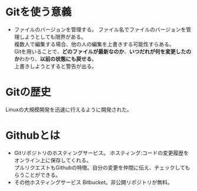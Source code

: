 # Gitを使う意義
- ファイルのバージョンを管理する。
  ファイル名でファイルのバージョンを管理しようとしても限界がある。  
  複数人で編集する場合、他の人の編集を上書きする可能性すらある。  
  Gitを用いることで、__どのファイルが最新なのか__、**いつだれが何を変更したのか**わかり、**以前の状態にも戻せる**。  
  上書きしようとすると警告が出る。  

# Gitの歴史
  Linuxの大規模開発を迅速に行えるように開発された。

# Githubとは
- Gitリポジトリのホスティングサービス。
  ホスティング:コードの変更履歴をオンライン上に保存してくれる。  
  プルリクエストもGithubの特徴。自分の変更を仲間に伝え、チェックしてもらうことができる。
- その他ホスティングサービス
  Bitbucket。非公開リポジトリが無料。
